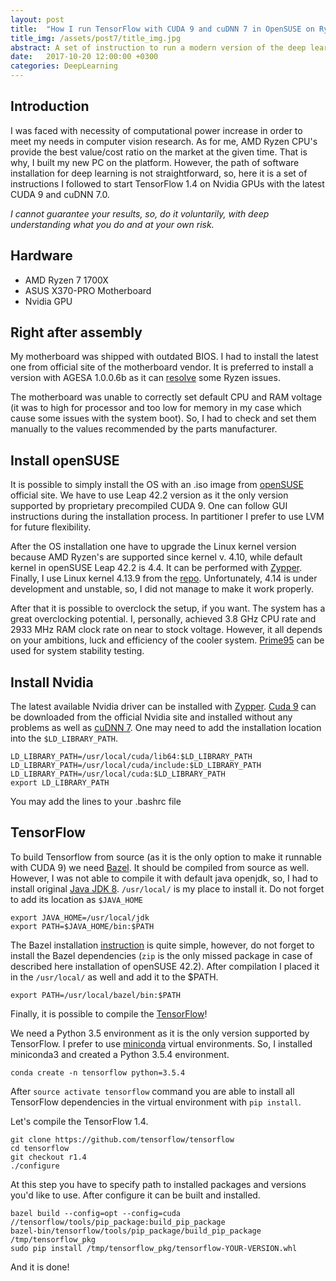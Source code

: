 ```yaml
---
layout: post
title:  "How I run TensorFlow with CUDA 9 and cuDNN 7 in OpenSUSE on Ryzen"
title_img: /assets/post7/title_img.jpg
abstract: A set of instruction to run a modern version of the deep learning framework TensorFlow on AMD TensorFlow.
date:   2017-10-20 12:00:00 +0300
categories: DeepLearning
---
```


## Introduction

I was faced with necessity of computational power increase in order to  meet my needs in computer vision research. As for me, AMD Ryzen CPU's provide the best value/cost ratio on the market at the given time. That is why, I built my new PC on the platform. However, the path of software installation for deep learning is not straightforward, so, here it is a set of instructions I followed to start TensorFlow 1.4 on Nvidia GPUs with the latest CUDA 9 and cuDNN 7.0.

_I cannot guarantee your results, so, do it voluntarily, with deep understanding what you do and at your own risk._

## Hardware

* AMD Ryzen 7 1700X
* ASUS X370-PRO Motherboard
* Nvidia GPU

## Right after assembly

My motherboard was shipped with outdated BIOS. I had to install the latest one from official site of the motherboard vendor.
It is preferred to install a version with AGESA 1.0.0.6b as it can [resolve][agesa] some Ryzen issues.

The motherboard was unable to correctly set default CPU and RAM voltage (it was to high for processor and too low for memory in my case which cause some issues with the system boot). So, I had to check and set them manually to the values recommended by the parts manufacturer.

## Install openSUSE 

It is possible to simply install the OS with an .iso image from [openSUSE][opensuse] official site. We have to use Leap 42.2 version as it the only version supported by proprietary precompiled CUDA 9.
One can follow GUI instructions during the installation process. In partitioner I prefer to use LVM for future flexibility.

After the OS installation one have to upgrade the Linux kernel version because AMD Ryzen's are supported since kernel v. 4.10, while default kernel in openSUSE Leap 42.2 is 4.4.
It can be performed with [Zypper][kernel]. Finally, I use Linux kernel 4.13.9 from the [repo][kernel_repo]. Unfortunately, 4.14 is under development and unstable, so, I did not manage to make it work properly.

After that it is possible to overclock the setup, if you want.  The system has a great overclocking potential. I, personally, achieved 3.8 GHz CPU rate and 2933 MHz RAM clock rate on near to stock voltage. However, it all depends on your ambitions, luck and efficiency of the cooler system. 
[Prime95][prime95] can be used for system stability testing.

## Install Nvidia

The latest available Nvidia driver can be installed with [Zypper][driver]. [Cuda 9][cuda] can be downloaded from the official Nvidia site and installed without any problems as well as [cuDNN 7][cudnn]. One may need to add the installation location into the `$LD_LIBRARY_PATH`.

```
LD_LIBRARY_PATH=/usr/local/cuda/lib64:$LD_LIBRARY_PATH
LD_LIBRARY_PATH=/usr/local/cuda/include:$LD_LIBRARY_PATH
LD_LIBRARY_PATH=/usr/local/cuda:$LD_LIBRARY_PATH
export LD_LIBRARY_PATH
```
You may add the lines to your .bashrc file

## TensorFlow

To build Tensorflow from source (as it is the only option to make it runnable with CUDA 9) we need [Bazel][bazel]. It should be compiled from source as well.
However, I was not able to compile it with default java openjdk, so, I had to install original [Java JDK 8][java]. `/usr/local/` is my place to install it. Do not forget to add its location as `$JAVA_HOME`

```
export JAVA_HOME=/usr/local/jdk
export PATH=$JAVA_HOME/bin:$PATH
```

The Bazel installation [instruction][bazel_install] is quite simple, however, do not forget to install the Bazel dependencies (`zip` is the only missed package in case of described here installation of openSUSE 42.2).
After compilation I placed it in the   `/usr/local/` as well and add it to the $PATH.

```
export PATH=/usr/local/bazel/bin:$PATH
```

Finally, it is possible to compile the [TensorFlow][tensorflow]!

We need a Python 3.5 environment as it is the only version supported by TensorFlow. I prefer to use [miniconda][miniconda] virtual environments. So, I installed miniconda3 and created a Python 3.5.4 environment.

```
conda create -n tensorflow python=3.5.4
```

After `source activate tensorflow` command you are able to install all TensorFlow dependencies in the virtual environment with `pip install`.

Let's compile the TensorFlow 1.4.

```
git clone https://github.com/tensorflow/tensorflow 
cd tensorflow
git checkout r1.4
./configure
```
At this step you have to specify path to installed packages and versions you'd like to use. After configure it can be built and installed.

```
bazel build --config=opt --config=cuda //tensorflow/tools/pip_package:build_pip_package
bazel-bin/tensorflow/tools/pip_package/build_pip_package /tmp/tensorflow_pkg
sudo pip install /tmp/tensorflow_pkg/tensorflow-YOUR-VERSION.whl
```

And it is done!

[agesa]: https://www.phoronix.com/scan.php?page=news_item&px=AGESA-1.0.0.6b-Update
[opensuse]: https://software.opensuse.org/
[kernel]: https://doc.opensuse.org/documentation/leap/reference/html/book.opensuse.reference/cha.tuning.multikernel.html#cha.tuning.multikernel.zypper
[kernel_repo]: http://download.opensuse.org/repositories/Kernel:/stable/standard/x86_64/
[prime95]: https://www.mersenne.org/download/
[driver]: https://en.opensuse.org/SDB:NVIDIA_drivers#Recommended_Procedure
[cuda]: https://developer.nvidia.com/cuda-downloads
[cudnn]: https://developer.nvidia.com/cudnn
[bazel]: https://docs.bazel.build/versions/master/install.html
[bazel_install]: https://docs.bazel.build/versions/master/install-compile-source.html
[java]: http://www.oracle.com/technetwork/java/javase/downloads/jdk8-downloads-2133151.html
[tensorflow]: https://www.tensorflow.org/install/install_sources
[miniconda]: https://conda.io/miniconda.html
